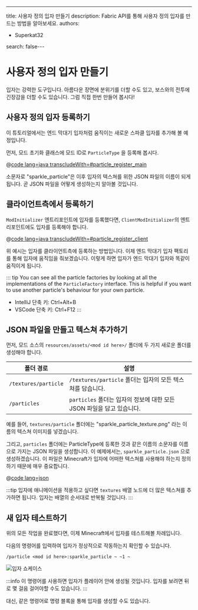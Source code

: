 ---
title: 사용자 정의 입자 만들기
description: Fabric API를 통해 사용자 정의 입자를 만드는 방법을 알아보세요.
authors:
  - Superkat32

search: false---

# 사용자 정의 입자 만들기

입자는 강력한 도구입니다. 아름다운 장면에 분위기를 더할 수도 있고, 보스와의 전투에 긴장감을 더할 수도 있습니다. 그럼 직접 한번 만들어 봅시다!

## 사용자 정의 입자 등록하기

이 튜토리얼에서는 엔드 막대기 입자처럼 움직이는 새로운 스파클 입자를 추가해 볼 예정입니다.

먼저, 모드 초기화 클래스에 모드 ID로 `ParticleType` 을 등록해 봅시다.

@[code lang=java transcludeWith=#particle_register_main](@/reference/1.21/src/main/java/com/example/docs/FabricDocsReference.java)

소문자로 "sparkle_particle"은 이후 입자의 텍스쳐를 위한 JSON 파일의 이름이 되게 됩니다. 곧 JSON 파일을 어떻게 생성하는지 알아볼 것입니다.

## 클라이언트측에서 등록하기

`ModInitializer` 엔트리포인트에 입자를 등록했다면, `ClientModInitializer`의 엔트리포인트에도 입자를 등록해야 합니다.

@[code lang=java transcludeWith=#particle_register_client](@/reference/1.21/src/client/java/com/example/docs/FabricDocsReferenceClient.java)

위 예시는 입자를 클라이언트측에 등록하는 방법입니다. 이제 엔드 막대기 입자 팩토리를 통해 입자에 움직임을 줘보겠습니다. 이렇게 하면 입자가 엔드 막대기 입자와 똑같이 움직이게 됩니다.

::: tip
You can see all the particle factories by looking at all the implementations of the `ParticleFactory` interface. This is helpful if you want to use another particle's behaviour for your own particle.

- IntelliJ 단축 키: Ctrl+Alt+B
- VSCode 단축 키: Ctrl+F12
  :::

## JSON 파일을 만들고 텍스쳐 추가하기

먼저, 모드 소스의 `resources/assets/<mod id here>/` 폴더에 두 가지 새로운 폴더를 생성해야 합니다.

| 폴더 경로                | 설명                                                              |
| -------------------- | --------------------------------------------------------------- |
| `/textures/particle` | `/textures/particle` 폴더는 입자의 모든 텍스쳐를 담습니다.      |
| `/particles`         | `particles` 폴더는 입자의 정보에 대한 모든 JSON 파일을 담고 있습니다. |

예를 들어, `textures/particle` 폴더에는 "sparkle_particle_texture.png" 라는 이름의 텍스쳐 이미지를 넣겠습니다.

그리고, `particles` 폴더에는 ParticleType에 등록한 것과 같은 이름의 소문자를 이름으로 가지는 JSON 파일을 생성합니다. 이 예제에서는, `sparkle_particle.json` 으로 생성하겠습니다. 이 파일은 Minecraft가 입자에 어떠한 텍스쳐를 사용해야 하는지 정의하기 때문에 매우 중요합니다.

@[code lang=json](@/reference/1.21/src/main/resources/assets/fabric-docs-reference/particles/sparkle_particle.json)

:::tip
입자에 애니메이션을 적용하고 싶다면 `textures` 배열 노드에 더 많은 텍스쳐를 추가하면 됩니다. 입자는 배열의 순서대로 반복될 것입니다.
:::

## 새 입자 테스트하기

위의 모든 작업을 완료했다면, 이제 Minecraft에서 입자를 테스트해볼 차례입니다.

다음의 명령어를 입력하여 입자가 정상적으로 작동하는지 확인할 수 있습니다.

```mcfunction
/particle <mod id here>:sparkle_particle ~ ~1 ~
```

![입자 쇼케이스](/assets/develop/rendering/particles/sparkle-particle-showcase.png)

:::info
이 명령어를 사용하면 입자가 플레이어 안에 생성될 것입니다. 입자를 보려면 뒤로 몇 걸음 걸어야할 수도 있습니다.
:::

대신, 같은 명령어로 명령 블록을 통해 입자를 생성할 수도 있습니다.
